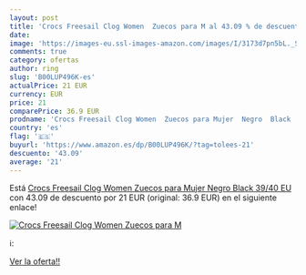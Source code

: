 ```yaml
---
layout: post
title: 'Crocs Freesail Clog Women  Zuecos para M al 43.09 % de descuento'
date: 
image: 'https://images-eu.ssl-images-amazon.com/images/I/3173d7pn5bL._SL200_.jpg'
comments: true
category: ofertas
author: ring
slug: 'B00LUP496K-es'
actualPrice: 21 EUR
currency: EUR
price: 21
comparePrice: 36.9 EUR
prodname: 'Crocs Freesail Clog Women  Zuecos para Mujer  Negro  Black   39/40 EU'
country: 'es'
flag: '🇪🇸'
buyurl: 'https://www.amazon.es/dp/B00LUP496K/?tag=tolees-21'
descuento: '43.09'
average: '21'
---
```


Está [Crocs Freesail Clog Women  Zuecos para Mujer  Negro  Black   39/40 EU](https://www.amazon.es/dp/B00LUP496K/?tag=tolees-21) con 43.09 de descuento por 21 EUR (original: 36.9 EUR) en el siguiente enlace!

[![Crocs Freesail Clog Women  Zuecos para M](https://images-eu.ssl-images-amazon.com/images/I/3173d7pn5bL._SL200_.jpg)](https://www.amazon.es/dp/B00LUP496K/?tag=tolees-21)

ℹ️:


[Ver la oferta!!](https://www.amazon.es/dp/B00LUP496K/?tag=tolees-21)

